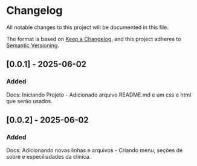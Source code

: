 # Changelog

All notable changes to this project will be documented in this file.

The format is based on [Keep a Changelog](https://keepachangelog.com/en/1.1.0/),
and this project adheres to [Semantic Versioning](https://semver.org/spec/v2.0.0.html).

## [0.0.1] - 2025-06-02

### Added

Docs: Iniciando Projeto - Adicionado arquivo README.md e um css e html que serão usados.

## [0.0.2] - 2025-06-02

### Added

Docs: Adicionando novas linhas e arquivos - Criando menu, seções de sobre e especiliadades da clinica.

